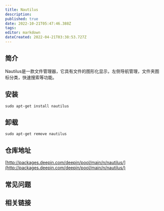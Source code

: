 ```yaml
---
title: Nautilus
description: 
published: true
date: 2022-10-21T05:47:46.388Z
tags: 
editor: markdown
dateCreated: 2022-04-21T03:38:53.727Z
---
```


## 简介

Nautilus是一款文件管理器，它具有文件的图形化显示，左侧导航管理，文件夹图标分类，快速搜索等功能。

## 安装

`sudo apt-get install nautilus`

## 卸载

`sudo apt-get remove nautilus`

## 仓库地址

[http://packages.deepin.com/deepin/pool/main/n/nautilus/](http://packages.deepin.com/deepin/pool/main/n/nautilus/)


## 常见问题


## 相关链接
